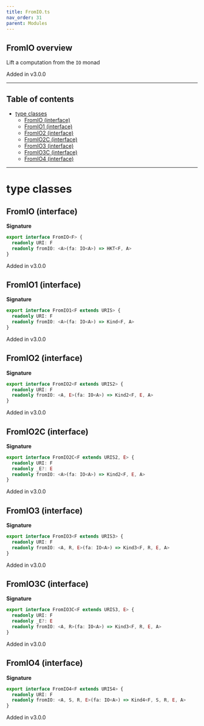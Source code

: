 ```yaml
---
title: FromIO.ts
nav_order: 31
parent: Modules
---
```


## FromIO overview

Lift a computation from the `IO` monad

Added in v3.0.0

---

<h2 class="text-delta">Table of contents</h2>

- [type classes](#type-classes)
  - [FromIO (interface)](#fromio-interface)
  - [FromIO1 (interface)](#fromio1-interface)
  - [FromIO2 (interface)](#fromio2-interface)
  - [FromIO2C (interface)](#fromio2c-interface)
  - [FromIO3 (interface)](#fromio3-interface)
  - [FromIO3C (interface)](#fromio3c-interface)
  - [FromIO4 (interface)](#fromio4-interface)

---

# type classes

## FromIO (interface)

**Signature**

```ts
export interface FromIO<F> {
  readonly URI: F
  readonly fromIO: <A>(fa: IO<A>) => HKT<F, A>
}
```

Added in v3.0.0

## FromIO1 (interface)

**Signature**

```ts
export interface FromIO1<F extends URIS> {
  readonly URI: F
  readonly fromIO: <A>(fa: IO<A>) => Kind<F, A>
}
```

Added in v3.0.0

## FromIO2 (interface)

**Signature**

```ts
export interface FromIO2<F extends URIS2> {
  readonly URI: F
  readonly fromIO: <A, E>(fa: IO<A>) => Kind2<F, E, A>
}
```

Added in v3.0.0

## FromIO2C (interface)

**Signature**

```ts
export interface FromIO2C<F extends URIS2, E> {
  readonly URI: F
  readonly _E?: E
  readonly fromIO: <A>(fa: IO<A>) => Kind2<F, E, A>
}
```

Added in v3.0.0

## FromIO3 (interface)

**Signature**

```ts
export interface FromIO3<F extends URIS3> {
  readonly URI: F
  readonly fromIO: <A, R, E>(fa: IO<A>) => Kind3<F, R, E, A>
}
```

Added in v3.0.0

## FromIO3C (interface)

**Signature**

```ts
export interface FromIO3C<F extends URIS3, E> {
  readonly URI: F
  readonly _E?: E
  readonly fromIO: <A, R>(fa: IO<A>) => Kind3<F, R, E, A>
}
```

Added in v3.0.0

## FromIO4 (interface)

**Signature**

```ts
export interface FromIO4<F extends URIS4> {
  readonly URI: F
  readonly fromIO: <A, S, R, E>(fa: IO<A>) => Kind4<F, S, R, E, A>
}
```

Added in v3.0.0
